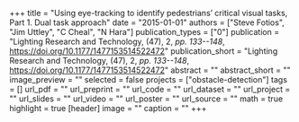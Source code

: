 +++
title = "Using eye-tracking to identify pedestrians’ critical visual tasks, Part 1. Dual task approach"
date = "2015-01-01"
authors = ["Steve Fotios", "Jim Uttley", "C Cheal", "N Hara"]
publication_types = ["0"]
publication = "Lighting Research and Technology, (47), 2, _pp. 133--148_, https://doi.org/10.1177/1477153514522472"
publication_short = "Lighting Research and Technology, (47), 2, _pp. 133--148_, https://doi.org/10.1177/1477153514522472"
abstract = ""
abstract_short = ""
image_preview = ""
selected = false
projects = ["obstacle-detection"]
tags = []
url_pdf = ""
url_preprint = ""
url_code = ""
url_dataset = ""
url_project = ""
url_slides = ""
url_video = ""
url_poster = ""
url_source = ""
math = true
highlight = true
[header]
image = ""
caption = ""
+++
